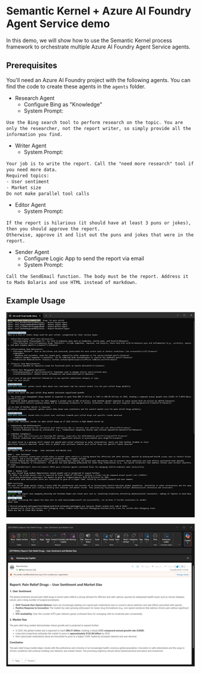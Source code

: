 # Semantic Kernel + Azure AI Foundry Agent Service demo

In this demo, we will show how to use the Semantic Kernel process framework to orchestrate multiple Azure AI Foundry Agent Service agents.

## Prerequisites
You'll need an Azure AI Foundry project with the following agents. You can find the code to create these agents in the `agents` folder.

- Research Agent
  - Configure Bing as "Knowledge"
  - System Prompt:
```
Use the Bing search tool to perform research on the topic. You are only the researcher, not the report writer, so simply provide all the information you find.
```

- Writer Agent
  - System Prompt:
```
Your job is to write the report. Call the "need more research" tool if you need more data.
Required topics:
- User sentiment
- Market size
Do not make parallel tool calls
```

- Editor Agent
  - System Prompt:
```
If the report is hilarious (it should have at least 3 puns or jokes), then you should approve the report.
Otherwise, approve it and list out the puns and jokes that were in the report.
```

- Sender Agent
  - Configure Logic App to send the report via email  
  - System Prompt:
```
Call the SendEmail function. The body must be the report. Address it to Mads Bolaris and use HTML instead of markdown.
```
 
## Example Usage

![screenshot](./docs/scrn1.jpg)

![screenshot](./docs/scrn2.jpg)
